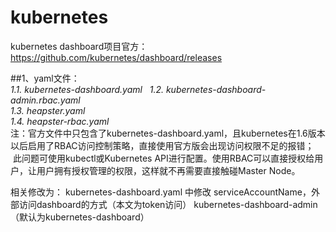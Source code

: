 # kubernetes
kubernetes dashboard项目官方：https://github.com/kubernetes/dashboard/releases

##1、yaml文件：  
*1.1. kubernetes-dashboard.yaml*   
*1.2. kubernetes-dashboard-admin.rbac.yaml*   
*1.3. heapster.yaml*  
*1.4. heapster-rbac.yaml*  
 注：官方文件中只包含了kubernetes-dashboard.yaml，且kubernetes在1.6版本以后启用了RBAC访问控制策略，直接使用官方版会出现访问权限不足的报错；
    此问题可使用kubectl或Kubernetes API进行配置。使用RBAC可以直接授权给用户，让用户拥有授权管理的权限，这样就不再需要直接触碰Master Node。

相关修改为：
kubernetes-dashboard.yaml 中修改 serviceAccountName，外部访问dashboard的方式（本文为token访问）
kubernetes-dashboard-admin（默认为kubernetes-dashboard）

